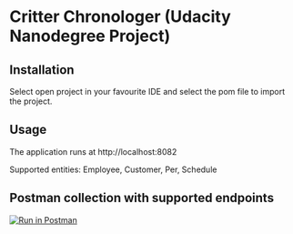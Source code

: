 # Critter Chronologer (Udacity Nanodegree Project)


## Installation
Select open project in your favourite IDE and select the pom file to import the project.

## Usage
The application runs at http://localhost:8082

Supported entities: Employee, Customer, Per, Schedule

## Postman collection with supported endpoints 
[![Run in Postman](https://run.pstmn.io/button.svg)](https://app.getpostman.com/run-collection/28039654deb78bb6c281)
